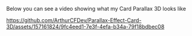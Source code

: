 Below you can see a video showing what my Card Parallax 3D looks like


https://github.com/ArthurCFDev/Parallax-Effect-Card-3D/assets/157161824/9fc4eed1-7e3f-4efa-b34a-79f18bdbec08

